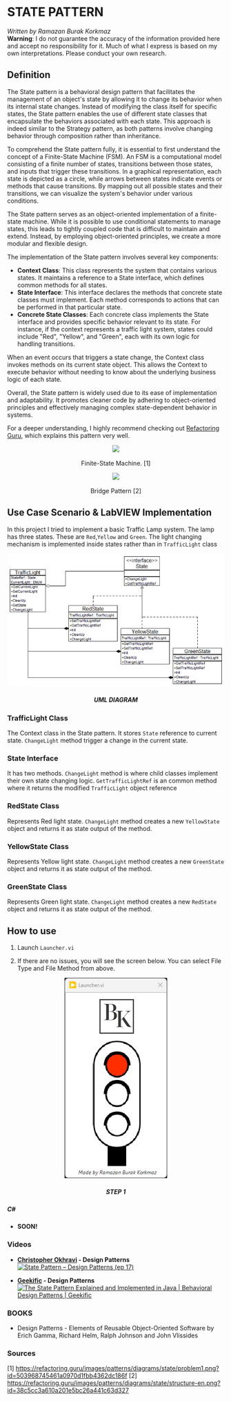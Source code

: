 # STATE PATTERN

*Written by Ramazan Burak Korkmaz*\
**Warning**: I do not guarantee the accuracy of the information provided here and accept no responsibility for it. Much of what I express is based on my own interpretations. Please conduct your own research.

## **Definition**
The State pattern is a behavioral design pattern that facilitates the management of an object's state by allowing it to change its behavior when its internal state changes. Instead of modifying the class itself for specific states, the State pattern enables the use of different state classes that encapsulate the behaviors associated with each state. This approach is indeed similar to the Strategy pattern, as both patterns involve changing behavior through composition rather than inheritance.

To comprehend the State pattern fully, it is essential to first understand the concept of a Finite-State Machine (FSM). An FSM is a computational model consisting of a finite number of states, transitions between those states, and inputs that trigger these transitions. In a graphical representation, each state is depicted as a circle, while arrows between states indicate events or methods that cause transitions. By mapping out all possible states and their transitions, we can visualize the system's behavior under various conditions.

The State pattern serves as an object-oriented implementation of a finite-state machine. While it is possible to use conditional statements to manage states, this leads to tightly coupled code that is difficult to maintain and extend. Instead, by employing object-oriented principles, we create a more modular and flexible design.

The implementation of the State pattern involves several key components:
- **Context Class**: This class represents the system that contains various states. It maintains a reference to a State interface, which defines common methods for all states.
- **State Interface**: This interface declares the methods that concrete state classes must implement. Each method corresponds to actions that can be performed in that particular state.
- **Concrete State Classes**: Each concrete class implements the State interface and provides specific behavior relevant to its state. For instance, if the context represents a traffic light system, states could include "Red", "Yellow", and "Green", each with its own logic for handling transitions.

When an event occurs that triggers a state change, the Context class invokes methods on its current state object. This allows the Context to execute behavior without needing to know about the underlying business logic of each state.

Overall, the State pattern is widely used due to its ease of implementation and adaptability. It promotes cleaner code by adhering to object-oriented principles and effectively managing complex state-dependent behavior in systems.

For a deeper understanding, I highly recommend checking out [Refactoring Guru](https://refactoring.guru/design-patterns/bridge), which explains this pattern very well.

<div align="center">
<img src="https://refactoring.guru/images/patterns/diagrams/state/problem1.png?id=503968745461a0970d1fbb4362dc186f">

Finite-State Machine. [1]
</div>

<div align="center">
<img src="https://refactoring.guru/images/patterns/diagrams/state/structure-en.png?id=38c5cc3a610a201e5bc26a441c63d327">

Bridge Pattern [2]
</div>

## **Use Case Scenario & LabVIEW Implementation**
In this project I tried to implement a basic Traffic Lamp system. The lamp has three states. These are `Red`,`Yellow` and `Green`. The light changing mechanism is implemented inside states rather than in `TrafficLight` class


<div align="center">
    <img src="Related Images/UML Diagram.png">
    <h5>UML DIAGRAM</h5>
</div>

### TrafficLight Class

The Context class in the State pattern. It stores `State` reference to current state. `ChangeLight` method trigger a change in the current state.

### State Interface
 
It has two methods. `ChangeLight` method is where child classes implement their own state changing logic. `GetTrafficLightRef` is an common method where it returns the modified `TrafficLight` object reference

### RedState Class

Represents Red light state. `ChangeLight` method creates a new `YellowState` object and returns it as state output of the method.

### YellowState Class

Represents Yellow light state. `ChangeLight` method creates a new `GreenState` object and returns it as state output of the method.

### GreenState Class

Represents Green light state. `ChangeLight` method creates a new `RedState` object and returns it as state output of the method.

## How to use
1) Launch `Launcher.vi`

2) If there are no issues, you will see the screen below. You can select File Type and File Method from above.
<div align="center">
    <img src="Related Images/How to Use Step 1.png">
    <h5>STEP 1</h5>
</div>

##### **C#**
- **SOON!**

### **Videos**
- **[Christopher Okhravi](https://www.youtube.com/@ChristopherOkhravi) - Design Patterns**
[![State Pattern – Design Patterns (ep 17)](https://img.youtube.com/vi/N12L5D78MAA/0.jpg)](https://www.youtube.com/watch?v=N12L5D78MAA "State Pattern – Design Patterns (ep 17)")


- **[Geekific](https://www.youtube.com/@geekific) - Design Patterns**
[![The State Pattern Explained and Implemented in Java | Behavioral Design Patterns | Geekific](https://img.youtube.com/vi/abX4xzaAsoc/0.jpg)](https://www.youtube.com/watch?v=abX4xzaAsoc "The State Pattern Explained and Implemented in Java | Behavioral Design Patterns | Geekific")

### **BOOKS**
- Design Patterns - Elements of Reusable Object-Oriented Software by Erich Gamma, Richard Helm, Ralph Johnson and John Vlissides

### **Sources**
[1] https://refactoring.guru/images/patterns/diagrams/state/problem1.png?id=503968745461a0970d1fbb4362dc186f
[2] https://refactoring.guru/images/patterns/diagrams/state/structure-en.png?id=38c5cc3a610a201e5bc26a441c63d327




 

